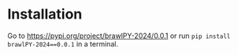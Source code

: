 # Installation
Go to https://pypi.org/project/brawlPY-2024/0.0.1 or run `pip install brawlPY-2024==0.0.1` in a terminal.
